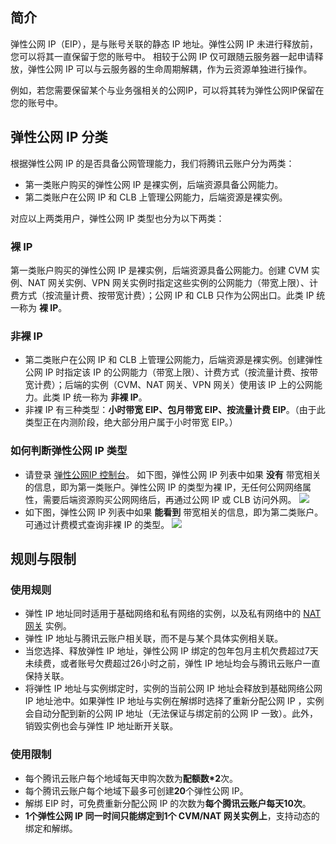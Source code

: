 ## 简介

弹性公网 IP（EIP），是与账号关联的静态 IP 地址。弹性公网 IP 未进行释放前， 您可以将其一直保留于您的账号中。 相较于公网 IP 仅可跟随云服务器一起申请释放，弹性公网 IP 可以与云服务器的生命周期解耦，作为云资源单独进行操作。

例如，若您需要保留某个与业务强相关的公网IP，可以将其转为弹性公网IP保留在您的账号中。

## 弹性公网 IP 分类

根据弹性公网 IP 的是否具备公网管理能力，我们将腾讯云账户分为两类：
- 第一类账户购买的弹性公网 IP 是裸实例，后端资源具备公网能力。
- 第二类账户在公网 IP 和 CLB 上管理公网能力，后端资源是裸实例。

对应以上两类用户，弹性公网 IP 类型也分为以下两类：

### 裸 IP

第一类账户购买的弹性公网 IP 是裸实例，后端资源具备公网能力。创建 CVM 实例、NAT 网关实例、VPN 网关实例时指定这些实例的公网能力（带宽上限）、计费方式（按流量计费、按带宽计费）；公网 IP 和 CLB 只作为公网出口。此类 IP 统一称为 **裸 IP**。

### 非裸 IP

- 第二类账户在公网 IP 和 CLB 上管理公网能力，后端资源是裸实例。创建弹性公网 IP 时指定该 IP 的公网能力（带宽上限）、计费方式（按流量计费、按带宽计费）；后端的实例（CVM、NAT 网关、VPN 网关）使用该 IP 上的公网能力。此类 IP 统一称为 **非裸 IP**。
- 非裸 IP 有三种类型：**小时带宽 EIP、包月带宽 EIP、按流量计费 EIP**。（由于此类型正在内测阶段，绝大部分用户属于小时带宽 EIP。）

### 如何判断弹性公网 IP 类型

- 请登录 [弹性公网IP 控制台](https://console.cloud.tencent.com/cvm/eip)。
如下图，弹性公网 IP 列表中如果 **没有** 带宽相关的信息，即为第一类账户。弹性公网 IP 的类型为裸 IP，无任何公网网络属性，需要后端资源购买公网网络后，再通过公网 IP 或 CLB 访问外网。
![](https://main.qcloudimg.com/raw/aa9bc5d1844dc8aa333bbd2cf5d10c84.png)
- 如下图，弹性公网 IP 列表中如果 **能看到** 带宽相关的信息，即为第二类账户。可通过计费模式查询非裸 IP 的类型。
![](https://main.qcloudimg.com/raw/8d99377cf8e7c34460206371c9913345.png)

## 规则与限制

### 使用规则

- 弹性 IP 地址同时适用于基础网络和私有网络的实例，以及私有网络中的 [NAT 网关](https://cloud.tencent.com/document/product/215/20079) 实例。
- 弹性 IP 地址与腾讯云账户相关联，而不是与某个具体实例相关联。
- 当您选择、释放弹性 IP 地址，弹性公网 IP 绑定的包年包月主机欠费超过7天未续费，或者账号欠费超过26小时之前，弹性 IP 地址均会与腾讯云账户一直保持关联。
- 将弹性 IP 地址与实例绑定时，实例的当前公网 IP 地址会释放到基础网络公网 IP 地址池中。如果弹性 IP 地址与实例在解绑时选择了重新分配公网 IP ，实例会自动分配到新的公网 IP 地址（无法保证与绑定前的公网 IP 一致）。此外，销毁实例也会与弹性 IP 地址断开关联。
 
### 使用限制

- 每个腾讯云账户每个地域每天申购次数为**配额数\*2**次。
- 每个腾讯云账户每个地域下最多可创建**20**个弹性公网 IP。
- 解绑 EIP 时，可免费重新分配公网 IP 的次数为**每个腾讯云账户每天10次**。
- **1个弹性公网 IP 同一时间只能绑定到1个 CVM/NAT 网关实例上**，支持动态的绑定和解绑。
